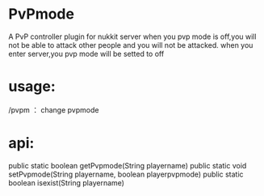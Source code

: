 # PvPmode
A PvP controller plugin for nukkit server
when you pvp mode is off,you will not be able to attack other people and you will not be attacked.
when you enter server,you pvp mode will be setted to off

# usage:
/pvpm ： change pvpmode

# api:
public static boolean getPvpmode(String playername) 
public static void setPvpmode(String playername, boolean playerpvpmode)
public static boolean isexist(String playername) 
